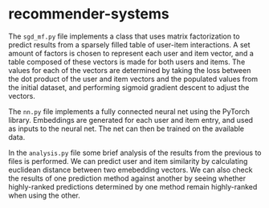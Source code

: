 # recommender-systems

The `sgd_mf.py` file implements a class that uses matrix factorization to predict results from a sparsely filled table of user-item interactions. A set amount of factors is chosen to represent each user and item vector, and a table composed of these vectors is made for both users and items. The values for each of the vectors are determined by taking the loss between the dot product of the user and item vectors and the populated values from the initial dataset, and performing sigmoid gradient descent to adjust the vectors.

The `nn.py` file implements a fully connected neural net using the PyTorch library. Embeddings are generated for each user and item entry, and used as inputs to the neural net. The net can then be trained on the available data.

In the `analysis.py` file some brief analysis of the results from the previous to files is performed. We can predict user and item similarity by calculating euclidean distance between two emebedding vectors. We can also check the results of one prediction method against another by seeing whether highly-ranked predictions determined by one method remain highly-ranked when using the other.
